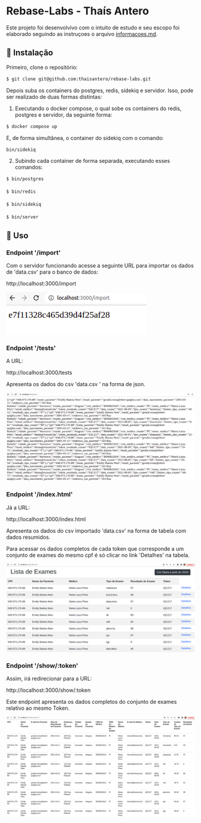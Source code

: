 # Rebase-Labs - Thaís Antero

Este projeto foi desenvolvivo com o intuito de estudo e seu escopo 
foi elaborado seguindo as instruçoes o arquivo [informacoes.md](informaçoes.md).

## :whale: Instalação

Primeiro, clone o repositório:

```sh
$ git clone git@github.com:thaisantero/rebase-labs.git
```

Depois suba os containers do postgres, redis, sidekiq
e servidor. Isso, pode ser realizado de duas formas distintas:

1) Executando o docker compose, o qual sobe os containers do
redis, postgres e servidor, da seguinte forma:

```sh
$ docker compose up
```

E, de forma simultânea, o container do sidekiq com o comando:

```sh
bin/sidekiq
```

2) Subindo cada container de forma separada, executando esses
comandos:

```sh
$ bin/postgres

$ bin/redis

$ bin/sidekiq

$ bin/server
```

## :robot: Uso

### Endpoint '/import'

Com o servidor funcionando acesse a seguinte URL para importar os dados de 'data.csv' para o banco de dados:

http://localhost:3000/import

![alt text](https://github.com/thaisantero/rebase-labs/blob/main/lab01/images/Screenshot%20from%202023-01-12%2004-44-31.png)

### Endpoint '/tests'

A URL:

http://localhost:3000/tests

Apresenta os dados do csv 'data.csv ' na forma de json.

![alt text](https://github.com/thaisantero/rebase-labs/blob/main/lab01/images/Screenshot%20from%202023-01-12%2004-38-48.png)

### Endpoint '/index.html'

Já a URL:

http://localhost:3000/index.html

Apresenta os dados do csv importado 'data.csv' na forma de 
tabela com dados resumidos.

Para acessar os dados completos de cada token que corresponde 
a um conjunto de exames do mesmo cpf é
só clicar no link 'Detalhes' na tabela.

![alt text](https://github.com/thaisantero/rebase-labs/blob/main/lab01/images/Screenshot%20from%202023-01-12%2004-43-15.png)

### Endpoint '/show/:token'

Assim, irá redirecionar para a URL:

http://localhost:3000/show/:token

Este endpoint apresenta os dados completos do conjunto
de exames relativo ao mesmo Token.

![alt text](https://github.com/thaisantero/rebase-labs/blob/main/lab01/images/Screenshot%20from%202023-01-12%2004-44-06.png)